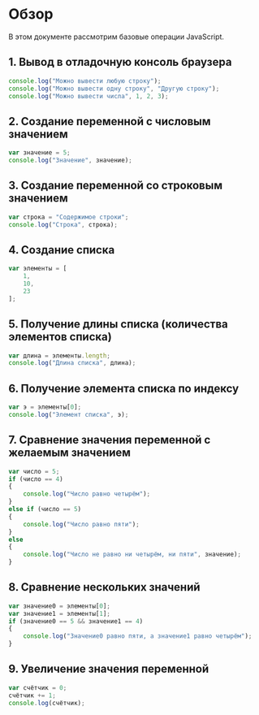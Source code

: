 # Обзор

В этом документе рассмотрим базовые операции JavaScript.

## 1. Вывод в отладочную консоль браузера

```js
console.log("Можно вывести любую строку");
console.log("Можно вывести одну строку", "Другую строку");
console.log("Можно вывести числа", 1, 2, 3);
```

## 2. Создание переменной с числовым значением

```js
var значение = 5;
console.log("Значение", значение);
```

## 3. Создание переменной со строковым значением

```js
var строка = "Содержимое строки";
console.log("Строка", строка);
```

## 4. Создание списка

```js
var элементы = [
    1,
    10,
    23
];
```

## 5. Получение длины списка (количества элементов списка)

```js
var длина = элементы.length;
console.log("Длина списка", длина);
```

## 6. Получение элемента списка по индексу

```js
var э = элементы[0];
console.log("Элемент списка", э);
```

## 7. Сравнение значения переменной с желаемым значением

```js
var число = 5;
if (число == 4)
{
    console.log("Число равно четырём");
}
else if (число == 5)
{
    console.log("Число равно пяти");
}
else
{
    console.log("Число не равно ни четырём, ни пяти", значение);
}
```

## 8. Сравнение нескольких значений

```js
var значение0 = элементы[0];
var значение1 = элементы[1];
if (значение0 == 5 && значение1 == 4)
{
    console.log("Значение0 равно пяти, а значение1 равно четырём");
}
```

## 9. Увеличение значения переменной

```js
var счётчик = 0;
счётчик += 1;
console.log(счётчик);
```
